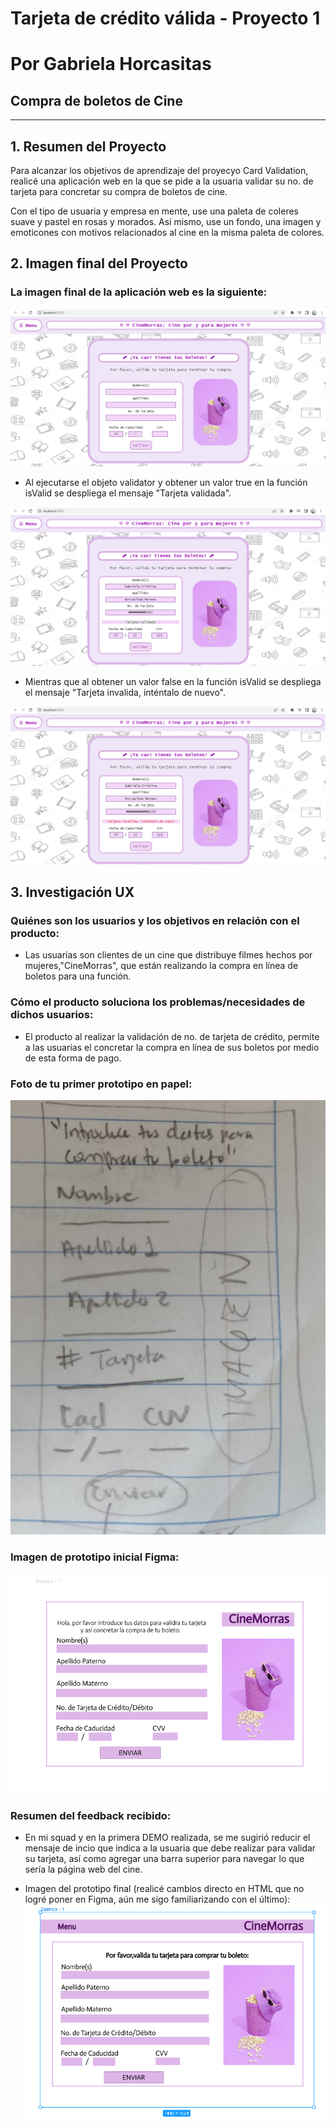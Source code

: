 # Tarjeta de crédito válida - Proyecto 1 
# Por Gabriela Horcasitas
## Compra de boletos de Cine

***

## 1. Resumen del Proyecto

Para alcanzar los objetivos de aprendizaje del proyecyo Card Validation, realicé
una aplicación web en la que se pide a la usuaria validar su no. de tarjeta para
concretar su compra de boletos de cine.

Con el tipo de usuaria y empresa en mente, use una paleta de coleres suave y 
pastel en rosas y morados. Así mismo, use un fondo, una imagen y emoticones con motivos
relacionados al cine en la misma paleta de colores.

## 2. Imagen final del Proyecto

### La imagen final de la aplicación web es la siguiente:

 ![](<./final.jpg>)

* Al ejecutarse el objeto validator y obtener un valor true en la función isValid 
  se despliega el mensaje  "Tarjeta validada".

 ![](<./valid.jpg>) 

* Mientras que al obtener un valor false en la función isValid se despliega el mensaje
  "Tarjeta invalida, inténtalo de nuevo".

 ![](<./invalid.jpg>) 
 
## 3. Investigación UX

### Quiénes son los usuarios y los objetivos en relación con el producto: 

* Las usuarias son clientes de un cine que distribuye filmes hechos por mujeres,"CineMorras", que están realizando la compra en línea de boletos para una función. 

### Cómo el producto soluciona los problemas/necesidades de dichos usuarios: 
* El producto al realizar la validación de no. de tarjeta de crédito, permite a las usuarias el concretar la compra en línea de sus boletos por medio de esta forma de pago.

### Foto de tu primer prototipo en papel:
 ![](<./prototipoPapel.jpg>)

### Imagen de prototipo inicial Figma:
 ![](<./prototipo.jpg>)

### Resumen del feedback recibido: 

* En mi squad y en la primera DEMO realizada, se me sugirió reducir el mensaje de incio que indica a la usuaria que debe realizar para validar su tarjeta, así como agregar una barra superior para navegar lo que sería la página web del cine.

* Imagen del prototipo final (realicé cambios directo en HTML que no logré poner en Figma, aún me sigo familiarizando con el último):
 ![](<./prototipoFeedback.jpg>)